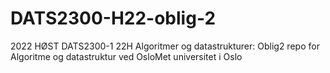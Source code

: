 # DATS2300-H22-oblig-2
2022 HØST DATS2300-1 22H Algoritmer og datastrukturer: Oblig2 repo for Algoritme og datastruktur ved OsloMet universitet i Oslo 
